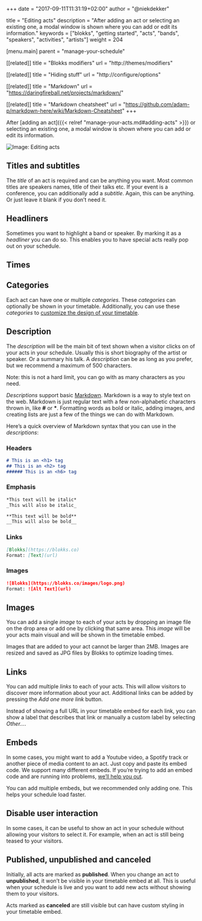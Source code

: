 +++
date            = "2017-09-11T11:31:19+02:00"
author          = "@niekdekker"

title           = "Editing acts"
description     = "After adding an act or selecting an existing one, a modal window is shown where you can add or edit its information."
keywords        = ["blokks", "getting started", "acts", "bands", "speakers", "activities", "artists"]
weight          = 204

[menu.main]
parent          = "manage-your-schedule"

[[related]]
title = "Blokks modifiers"
url = "http://themes/modifiers"

[[related]]
title = "Hiding stuff"
url = "http://configure/options"

[[related]]
title = "Markdown"
url = "https://daringfireball.net/projects/markdown/"

[[related]]
title = "Markdown cheatsheet"
url = "https://github.com/adam-p/markdown-here/wiki/Markdown-Cheatsheet"
+++

After [adding an act]({{< relref "manage-your-acts.md#adding-acts" >}}) or selecting an existing one, a modal window is shown where you can add or edit its information.

![Image: Editing acts](https://blokks.co/docs/images/image.png)

## Titles and subtitles
The *title* of an act is required and can be anything you want. Most common titles are speakers names, title of their talks etc. If your event is a conference, you can additionally add a *subtitle*. Again, this can be anything. Or just leave it blank if you don’t need it.

## Headliners
Sometimes you want to highlight a band or speaker. By marking it as a *headliner* you can do so. This enables you to have special acts really pop out on your schedule.

## Times

## Categories
Each act can have one or multiple *categories*. These *categories* can optionally be shown in your timetable. Additionally, you can use these *categories* to [customize the design of your timetable](http://themes/modififers).

## Description
The *description* will be the main bit of text shown when a visitor clicks on of your acts in your schedule. Usually this is short biography of the artist or speaker. Or a summary his talk. A *description* can be as long as you prefer, but we recommend a maximum of 500 characters.

<span class='note'>Note: this is not a hard limit, you can go with as many characters as you need.</span>

*Descriptions* support basic [Markdown](https://daringfireball.net/projects/markdown/). Markdown is a way to style text on the web. Markdown is just regular text with a few non-alphabetic characters thrown in, like **#** or **\***. Formatting words as bold or italic, adding images, and creating lists are just a few of the things we can do with Markdown.

Here’s a quick overview of Markdown syntax that you can use in the *descriptions*:

### Headers
```md
# This is an <h1> tag
## This is an <h2> tag
###### This is an <h6> tag
```

### Emphasis
```md
*This text will be italic*
_This will also be italic_

**This text will be bold**
__This will also be bold__
```

### Links
```md
[Blokks](https://blokks.co)
Format: [Text](url)
```

### Images
```md
![Blokks](https://blokks.co/images/logo.png)
Format: ![Alt Text](url)
```

## Images
You can add a single *image* to each of your acts by dropping an image file on the drop area or add one by clicking that same area. This *image* will be your acts main visual and will be shown in the timetable embed.

<span class='note'>Images that are added to your act cannot be larger than 2MB. Images are resized and saved as JPG files by Blokks to optimize loading times.</span>

## Links
You can add multiple *links* to each of your acts. This will allow visitors to discover more information about your act. Additional links can be added by pressing the *Add one more link* button.

Instead of showing a full URL in your timetable embed for each link, you can show a label that describes that link or manually a custom label by selecting *Other…*.

## Embeds
In some cases, you might want to add a Youtube video, a Spotify track or another piece of media content to an act. Just copy and paste its embed code. We support many different embeds. If you’re trying to add an embed code and are running into problems, [we’ll help you out](http://introduction/support).

<span class='note'>You can add multiple embeds, but we recommended only adding one. This helps your schedule load faster.</span>

## Disable user interaction
In some cases, it can be useful to show an act in your schedule without allowing your visitors to select it. For example, when an act is still being teased to your visitors.

## Published, unpublished and canceled
Initially, all acts are marked as **published**. When you change an act to **unpublished**, it won’t be visible in your timetable embed at all. This is useful when your schedule is live and you want to add new acts without showing them to your visitors.

Acts marked as **canceled** are still visible but can have custom styling in your timetable embed.